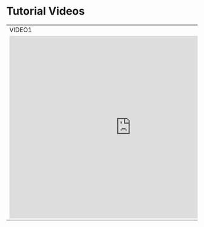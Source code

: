# Tutorial Videos

<table>
<tr><td>VIDEO1</td> <td>VIDEO2</td></tr>
<tr><td><iframe width="640" height="480" src="https://www.youtube.com/embed/ucKM6JxzljM" frameborder="0" allow="autoplay; encrypted-media" allowfullscreen > </iframe></td> <td><iframe width="640" height="480" src="https://www.youtube.com/embed/ucKM6JxzljM" frameborder="0" allow="autoplay; encrypted-media" allowfullscreen> </iframe></td></tr>
</table>
